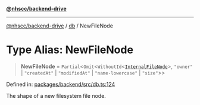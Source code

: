 [**@nhscc/backend-drive**](../../README.md)

***

[@nhscc/backend-drive](../../README.md) / [db](../README.md) / NewFileNode

# Type Alias: NewFileNode

> **NewFileNode** = `Partial`\<`Omit`\<`WithoutId`\<[`InternalFileNode`](InternalFileNode.md)\>, `"owner"` \| `"createdAt"` \| `"modifiedAt"` \| `"name-lowercase"` \| `"size"`\>\>

Defined in: [packages/backend/src/db.ts:124](https://github.com/nhscc/drive.api.hscc.bdpa.org/blob/718231ebbb0b386db32934d648e2479e8a0b4a18/packages/backend/src/db.ts#L124)

The shape of a new filesystem file node.
